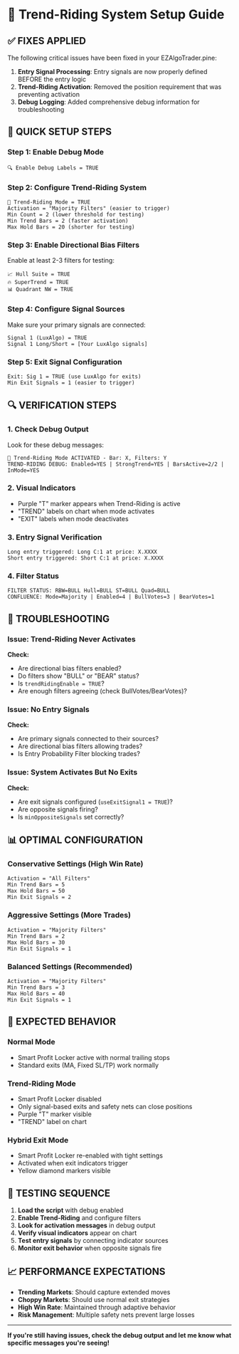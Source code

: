 # 🚀 Trend-Riding System Setup Guide

## ✅ **FIXES APPLIED**

The following critical issues have been fixed in your EZAlgoTrader.pine:

1. **Entry Signal Processing**: Entry signals are now properly defined BEFORE the entry logic
2. **Trend-Riding Activation**: Removed the position requirement that was preventing activation
3. **Debug Logging**: Added comprehensive debug information for troubleshooting

## 🔧 **QUICK SETUP STEPS**

### **Step 1: Enable Debug Mode**
```
🔍 Enable Debug Labels = TRUE
```

### **Step 2: Configure Trend-Riding System**
```
🚀 Trend-Riding Mode = TRUE
Activation = "Majority Filters" (easier to trigger)
Min Count = 2 (lower threshold for testing)
Min Trend Bars = 2 (faster activation)
Max Hold Bars = 20 (shorter for testing)
```

### **Step 3: Enable Directional Bias Filters**
Enable at least 2-3 filters for testing:
```
📈 Hull Suite = TRUE
🔥 SuperTrend = TRUE  
📊 Quadrant NW = TRUE
```

### **Step 4: Configure Signal Sources**
Make sure your primary signals are connected:
```
Signal 1 (LuxAlgo) = TRUE
Signal 1 Long/Short = [Your LuxAlgo signals]
```

### **Step 5: Exit Signal Configuration**
```
Exit: Sig 1 = TRUE (use LuxAlgo for exits)
Min Exit Signals = 1 (easier to trigger)
```

## 🔍 **VERIFICATION STEPS**

### **1. Check Debug Output**
Look for these debug messages:
```
🚀 Trend-Riding Mode ACTIVATED - Bar: X, Filters: Y
TREND-RIDING DEBUG: Enabled=YES | StrongTrend=YES | BarsActive=2/2 | InMode=YES
```

### **2. Visual Indicators**
- Purple "T" marker appears when Trend-Riding is active
- "TREND" labels on chart when mode activates
- "EXIT" labels when mode deactivates

### **3. Entry Signal Verification**
```
Long entry triggered: Long C:1 at price: X.XXXX
Short entry triggered: Short C:1 at price: X.XXXX
```

### **4. Filter Status**
```
FILTER STATUS: RBW=BULL Hull=BULL ST=BULL Quad=BULL
CONFLUENCE: Mode=Majority | Enabled=4 | BullVotes=3 | BearVotes=1
```

## 🚨 **TROUBLESHOOTING**

### **Issue: Trend-Riding Never Activates**
**Check:**
- Are directional bias filters enabled?
- Do filters show "BULL" or "BEAR" status?
- Is `trendRidingEnable = TRUE`?
- Are enough filters agreeing (check BullVotes/BearVotes)?

### **Issue: No Entry Signals**
**Check:**
- Are primary signals connected to their sources?
- Are directional bias filters allowing trades?
- Is Entry Probability Filter blocking trades?

### **Issue: System Activates But No Exits**
**Check:**
- Are exit signals configured (`useExitSignal1 = TRUE`)?
- Are opposite signals firing?
- Is `minOppositeSignals` set correctly?

## 📊 **OPTIMAL CONFIGURATION**

### **Conservative Settings (High Win Rate)**
```
Activation = "All Filters"
Min Trend Bars = 5
Max Hold Bars = 50
Min Exit Signals = 2
```

### **Aggressive Settings (More Trades)**
```
Activation = "Majority Filters"  
Min Trend Bars = 2
Max Hold Bars = 30
Min Exit Signals = 1
```

### **Balanced Settings (Recommended)**
```
Activation = "Majority Filters"
Min Trend Bars = 3
Max Hold Bars = 40
Min Exit Signals = 1
```

## 🎯 **EXPECTED BEHAVIOR**

### **Normal Mode**
- Smart Profit Locker active with normal trailing stops
- Standard exits (MA, Fixed SL/TP) work normally

### **Trend-Riding Mode**
- Smart Profit Locker disabled
- Only signal-based exits and safety nets can close positions
- Purple "T" marker visible
- "TREND" label on chart

### **Hybrid Exit Mode**
- Smart Profit Locker re-enabled with tight settings
- Activated when exit indicators trigger
- Yellow diamond markers visible

## 🔄 **TESTING SEQUENCE**

1. **Load the script** with debug enabled
2. **Enable Trend-Riding** and configure filters
3. **Look for activation messages** in debug output
4. **Verify visual indicators** appear on chart
5. **Test entry signals** by connecting indicator sources
6. **Monitor exit behavior** when opposite signals fire

## 📈 **PERFORMANCE EXPECTATIONS**

- **Trending Markets**: Should capture extended moves
- **Choppy Markets**: Should use normal exit strategies
- **High Win Rate**: Maintained through adaptive behavior
- **Risk Management**: Multiple safety nets prevent large losses

---

**If you're still having issues, check the debug output and let me know what specific messages you're seeing!** 